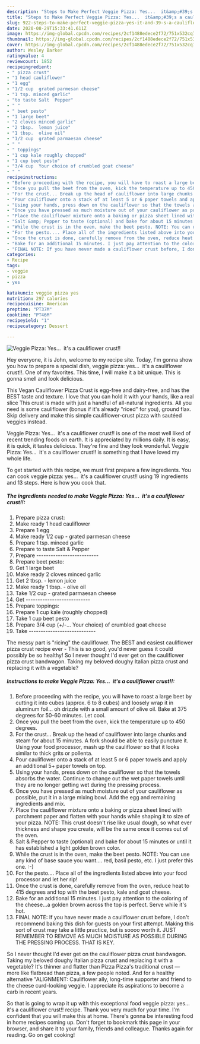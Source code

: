 ```yaml
---
description: "Steps to Make Perfect Veggie Pizza: Yes...  it&amp;#39;s a cauliflower crust!!"
title: "Steps to Make Perfect Veggie Pizza: Yes...  it&amp;#39;s a cauliflower crust!!"
slug: 922-steps-to-make-perfect-veggie-pizza-yes-it-and-39-s-a-cauliflower-crust
date: 2020-08-29T15:33:41.611Z
image: https://img-global.cpcdn.com/recipes/2cf1488edece2f72/751x532cq70/veggie-pizza-yes-its-a-cauliflower-crust-recipe-main-photo.jpg
thumbnail: https://img-global.cpcdn.com/recipes/2cf1488edece2f72/751x532cq70/veggie-pizza-yes-its-a-cauliflower-crust-recipe-main-photo.jpg
cover: https://img-global.cpcdn.com/recipes/2cf1488edece2f72/751x532cq70/veggie-pizza-yes-its-a-cauliflower-crust-recipe-main-photo.jpg
author: Wesley Barker
ratingvalue: 4
reviewcount: 1852
recipeingredient:
- " pizza crust"
- "1 head cauliflower"
- "1 egg"
- "1/2 cup  grated parmesan cheese"
- "1 tsp. minced garlic"
- "to taste Salt  Pepper"
- " "
- " beet pesto"
- "1 large beet"
- "2 cloves minced garlic"
- "2 tbsp.  lemon juice"
- "1 tbsp.  olive oil"
- "1/2 cup  grated parmaesan cheese"
- " "
- " toppings"
- "1 cup kale roughly chopped"
- "1 cup beet pesto"
- "3/4 cup  Your choice of crumbled goat cheese"
- " "
recipeinstructions:
- "Before proceeding with the recipe, you will have to roast a large beet by cutting it into cubes (approx. 6 to 8 cubes) and loosely wrap it in aluminum foil... oh drizzle with a small amount of olive oil. Bake at 375 degrees for 50-60 minutes. Let cool."
- "Once you pull the beet from the oven, kick the temperature up to 450 degrees."
- "For the crust... Break up the head of cauliflower into large chunks and steam for about 15 minutes. A fork should be able to easily puncture it. Using your food processor, mash up the cauliflower so that it looks similar to thick grits or pollenta."
- "Pour cauliflower onto a stack of at least 5 or 6 paper towels and apply an additional 5+ paper towels on top."
- "Using your hands, press down on the cauliflower so that the towels absorbs the water. Continue to change out the wet paper towels until they are no longer getting wet during the pressing process."
- "Once you have pressed as much moisture out of your cauliflower as possible, put it in a large mixing bowl. Add the egg and remaining ingredients and mix."
- "Place the cauliflower mixture onto a baking or pizza sheet lined with parchment paper and flatten with your hands while shaping it to size of your pizza. NOTE: This crust doesn&#39;t rise like usual dough, so what ever thickness and shape you create, will be the same once it comes out of the oven."
- "Salt &amp; Pepper to taste (optional) and bake for about 15 minutes or until it has established a light golden brown color."
- "While the crust is in the oven, make the beet pesto. NOTE: You can use any kind of base sauce you want.... red, basil pesto, etc. I just prefer this one. :-)"
- "For the pesto.... Place all of the ingredients listed above into your food processor and let her rip!"
- "Once the crust is done, carefully remove from the oven, reduce heat to 415 degrees and top with the beet pesto, kale and goat cheese."
- "Bake for an additional 15 minutes. I just pay attention to the coloring of the cheese...a golden brown across the top is perfect. Serve while it&#39;s hot."
- "FINAL NOTE: If you have never made a cauliflower crust before, I don&#39;t recommend baking this dish for guests on your first attempt. Making this sort of crust may take a little practice, but is soooo worth it. JUST REMEMBER TO REMOVE AS MUCH MOISTURE AS POSSIBLE DURING THE PRESSING PROCESS. THAT IS KEY."
categories:
- Recipe
tags:
- veggie
- pizza
- yes

katakunci: veggie pizza yes 
nutrition: 297 calories
recipecuisine: American
preptime: "PT37M"
cooktime: "PT46M"
recipeyield: "1"
recipecategory: Dessert

---
```



![Veggie Pizza: Yes...  it&#39;s a cauliflower crust!!](https://img-global.cpcdn.com/recipes/2cf1488edece2f72/751x532cq70/veggie-pizza-yes-its-a-cauliflower-crust-recipe-main-photo.jpg)

Hey everyone, it is John, welcome to my recipe site. Today, I'm gonna show you how to prepare a special dish, veggie pizza: yes...  it&#39;s a cauliflower crust!!. One of my favorites. This time, I will make it a bit unique. This is gonna smell and look delicious.

This Vegan Cauliflower Pizza Crust is egg-free and dairy-free, and has the BEST taste and texture. I love that you can hold it with your hands, like a real slice This crust is made with just a handful of all-natural ingredients. All you need is some cauliflower (bonus if it&#39;s already &#34;riced&#34; for you), ground flax. Skip delivery and make this simple cauliflower-crust pizza with sautéed veggies instead.

Veggie Pizza: Yes...  it&#39;s a cauliflower crust!! is one of the most well liked of recent trending foods on earth. It is appreciated by millions daily. It is easy, it is quick, it tastes delicious. They're fine and they look wonderful. Veggie Pizza: Yes...  it&#39;s a cauliflower crust!! is something that I have loved my whole life.


To get started with this recipe, we must first prepare a few ingredients. You can cook veggie pizza: yes...  it&#39;s a cauliflower crust!! using 19 ingredients and 13 steps. Here is how you cook that.

<!--inarticleads1-->

##### The ingredients needed to make Veggie Pizza: Yes...  it&#39;s a cauliflower crust!!:

1. Prepare  pizza crust:
1. Make ready 1 head cauliflower
1. Prepare 1 egg
1. Make ready 1/2 cup - grated parmesan cheese
1. Prepare 1 tsp. minced garlic
1. Prepare to taste Salt &amp; Pepper
1. Prepare  --------------------------
1. Prepare  beet pesto:
1. Get 1 large beet
1. Make ready 2 cloves minced garlic
1. Get 2 tbsp. - lemon juice
1. Make ready 1 tbsp. - olive oil
1. Take 1/2 cup - grated parmaesan cheese
1. Get  ---------------------------
1. Prepare  toppings:
1. Prepare 1 cup kale (roughly chopped)
1. Take 1 cup beet pesto
1. Prepare 3/4 cup (+/-... Your choice) of crumbled goat cheese
1. Take  ----------------------------


The messy part is &#34;ricing&#34; the cauliflower. The BEST and easiest cauliflower pizza crust recipe ever - This is so good, you&#39;d never guess it could possibly be so healthy! So I never thought I&#39;d ever get on the cauliflower pizza crust bandwagon. Taking my beloved doughy Italian pizza crust and replacing it with a vegetable? 

<!--inarticleads2-->

##### Instructions to make Veggie Pizza: Yes...  it&#39;s a cauliflower crust!!:

1. Before proceeding with the recipe, you will have to roast a large beet by cutting it into cubes (approx. 6 to 8 cubes) and loosely wrap it in aluminum foil... oh drizzle with a small amount of olive oil. Bake at 375 degrees for 50-60 minutes. Let cool.
1. Once you pull the beet from the oven, kick the temperature up to 450 degrees.
1. For the crust... Break up the head of cauliflower into large chunks and steam for about 15 minutes. A fork should be able to easily puncture it. Using your food processor, mash up the cauliflower so that it looks similar to thick grits or pollenta.
1. Pour cauliflower onto a stack of at least 5 or 6 paper towels and apply an additional 5+ paper towels on top.
1. Using your hands, press down on the cauliflower so that the towels absorbs the water. Continue to change out the wet paper towels until they are no longer getting wet during the pressing process.
1. Once you have pressed as much moisture out of your cauliflower as possible, put it in a large mixing bowl. Add the egg and remaining ingredients and mix.
1. Place the cauliflower mixture onto a baking or pizza sheet lined with parchment paper and flatten with your hands while shaping it to size of your pizza. NOTE: This crust doesn&#39;t rise like usual dough, so what ever thickness and shape you create, will be the same once it comes out of the oven.
1. Salt &amp; Pepper to taste (optional) and bake for about 15 minutes or until it has established a light golden brown color.
1. While the crust is in the oven, make the beet pesto. NOTE: You can use any kind of base sauce you want.... red, basil pesto, etc. I just prefer this one. :-)
1. For the pesto.... Place all of the ingredients listed above into your food processor and let her rip!
1. Once the crust is done, carefully remove from the oven, reduce heat to 415 degrees and top with the beet pesto, kale and goat cheese.
1. Bake for an additional 15 minutes. I just pay attention to the coloring of the cheese...a golden brown across the top is perfect. Serve while it&#39;s hot.
1. FINAL NOTE: If you have never made a cauliflower crust before, I don&#39;t recommend baking this dish for guests on your first attempt. Making this sort of crust may take a little practice, but is soooo worth it. JUST REMEMBER TO REMOVE AS MUCH MOISTURE AS POSSIBLE DURING THE PRESSING PROCESS. THAT IS KEY.


So I never thought I&#39;d ever get on the cauliflower pizza crust bandwagon. Taking my beloved doughy Italian pizza crust and replacing it with a vegetable? It&#39;s thinner and flatter than Pizza Pizza&#39;s traditional crust — more like flatbread than pizza, a few people noted. And for a healthy alternative &#34;ALIGNMENT: Cauliflower ally, long-time supporter and friend to the cheese curd-looking veggie. I appreciate its aspirations to become a carb in recent years. 

So that is going to wrap it up with this exceptional food veggie pizza: yes...  it&#39;s a cauliflower crust!! recipe. Thank you very much for your time. I'm confident that you will make this at home. There's gonna be interesting food in home recipes coming up. Don't forget to bookmark this page in your browser, and share it to your family, friends and colleague. Thanks again for reading. Go on get cooking!
